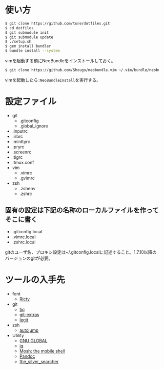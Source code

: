 # 使い方
```bash
$ git clone https://github.com/tune/dotfiles.git
$ cd dotfiles
$ git submodule init
$ git submodule update
$ ./setup.sh
$ gem install bundler
$ bundle install --system
```

vimを起動する前にNeoBundleをインストールしておく。
```bash
$ git clone https://github.com/Shougo/neobundle.vim ~/.vim/bundle/neobundle.vim
```
vimを起動したら`:NeoBundleInstall`を実行する。


# 設定ファイル

* git
    * .gitconfig
    * .global_ignore
* .inputrc
* .irbrc
* .minttyrc
* .pryrc
* .screenrc
* .tigrc
* .tmux.conf
* vim
    * .vimrc
    * .gvimrc
* zsh
    * .zshenv
    * .zshrc

## 固有の設定は下記の名称のローカルファイルを作ってそこに書く

* .gitconfig.local
* .vimrc.local
* .zshrc.local

gitのユーザ名、プロキシ設定は~/.gitconfig.localに記述すること。1.7.10以降のバージョンのgitが必要。


# ツールの入手先

* font
	* [Ricty](https://github.com/yascentur/Ricty) 
* git
	* [tig](http://jonas.nitro.dk/tig/)
	* [git-extras](https://github.com/visionmedia/git-extras)
	* [legit](http://www.git-legit.org/)
* zsh
	* [autojump](https://github.com/joelthelion/autojump)
* Utility
	* [GNU GLOBAL](http://savannah.gnu.org/projects/global/)
	* [jq](http://stedolan.github.io/jq/)
	* [Mosh: the mobile shell](http://mosh.mit.edu/)
	* [Pandoc](http://johnmacfarlane.net/pandoc/)
	* [the_silver_searcher](https://github.com/ggreer/the_silver_searcher)

